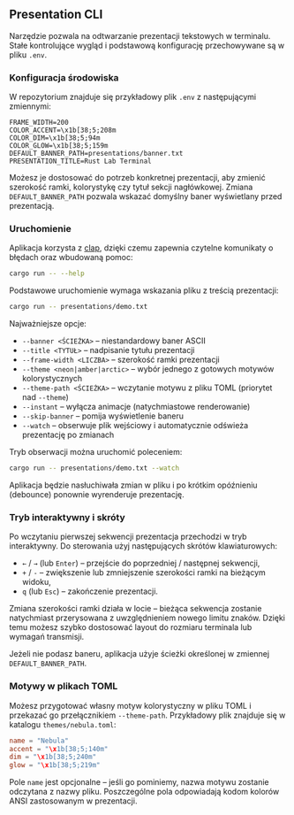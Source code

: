 ## Presentation CLI

Narzędzie pozwala na odtwarzanie prezentacji tekstowych w terminalu. Stałe
kontrolujące wygląd i podstawową konfigurację przechowywane są w pliku `.env`.

### Konfiguracja środowiska

W repozytorium znajduje się przykładowy plik `.env` z następującymi
zmiennymi:

```
FRAME_WIDTH=200
COLOR_ACCENT=\x1b[38;5;208m
COLOR_DIM=\x1b[38;5;94m
COLOR_GLOW=\x1b[38;5;159m
DEFAULT_BANNER_PATH=presentations/banner.txt
PRESENTATION_TITLE=Rust Lab Terminal
```

Możesz je dostosować do potrzeb konkretnej prezentacji, aby zmienić szerokość
ramki, kolorystykę czy tytuł sekcji nagłówkowej. Zmiana `DEFAULT_BANNER_PATH`
pozwala wskazać domyślny baner wyświetlany przed prezentacją.

### Uruchomienie

Aplikacja korzysta z [clap](https://github.com/clap-rs/clap), dzięki czemu
zapewnia czytelne komunikaty o błędach oraz wbudowaną pomoc:

```bash
cargo run -- --help
```

Podstawowe uruchomienie wymaga wskazania pliku z treścią prezentacji:

```bash
cargo run -- presentations/demo.txt
```

Najważniejsze opcje:

- `--banner <ŚCIEŻKA>` – niestandardowy baner ASCII
- `--title <TYTUŁ>` – nadpisanie tytułu prezentacji
- `--frame-width <LICZBA>` – szerokość ramki prezentacji
- `--theme <neon|amber|arctic>` – wybór jednego z gotowych motywów kolorystycznych
- `--theme-path <ŚCIEŻKA>` – wczytanie motywu z pliku TOML (priorytet nad `--theme`)
- `--instant` – wyłącza animacje (natychmiastowe renderowanie)
- `--skip-banner` – pomija wyświetlenie baneru
- `--watch` – obserwuje plik wejściowy i automatycznie odświeża prezentację po zmianach

Tryb obserwacji można uruchomić poleceniem:

```bash
cargo run -- presentations/demo.txt --watch
```

Aplikacja będzie nasłuchiwała zmian w pliku i po krótkim opóźnieniu (debounce)
ponownie wyrenderuje prezentację.

### Tryb interaktywny i skróty

Po wczytaniu pierwszej sekwencji prezentacja przechodzi w tryb interaktywny.
Do sterowania użyj następujących skrótów klawiaturowych:

- `←` / `→` (lub `Enter`) – przejście do poprzedniej / następnej sekwencji,
- `+` / `-` – zwiększenie lub zmniejszenie szerokości ramki na bieżącym widoku,
- `q` (lub `Esc`) – zakończenie prezentacji.

Zmiana szerokości ramki działa w locie – bieżąca sekwencja zostanie natychmiast
przerysowana z uwzględnieniem nowego limitu znaków. Dzięki temu możesz szybko
dostosować layout do rozmiaru terminala lub wymagań transmisji.

Jeżeli nie podasz baneru, aplikacja użyje ścieżki określonej w zmiennej
`DEFAULT_BANNER_PATH`.

### Motywy w plikach TOML

Możesz przygotować własny motyw kolorystyczny w pliku TOML i przekazać go
przełącznikiem `--theme-path`. Przykładowy plik znajduje się w katalogu
`themes/nebula.toml`:

```toml
name = "Nebula"
accent = "\x1b[38;5;140m"
dim = "\x1b[38;5;240m"
glow = "\x1b[38;5;219m"
```

Pole `name` jest opcjonalne – jeśli go pominiemy, nazwa motywu zostanie
odczytana z nazwy pliku. Poszczególne pola odpowiadają kodom kolorów ANSI
zastosowanym w prezentacji.

